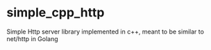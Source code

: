 # simple_cpp_http
Simple Http server library implemented in c++, meant to be similar to net/http in Golang
